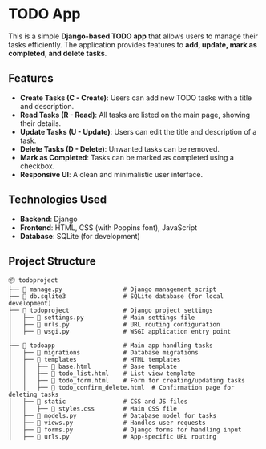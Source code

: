# TODO App

This is a simple **Django-based TODO app** that allows users to manage their tasks efficiently. The application provides features to **add, update, mark as completed, and delete tasks**.

## Features

- **Create Tasks (C - Create)**: Users can add new TODO tasks with a title and description.
- **Read Tasks (R - Read)**: All tasks are listed on the main page, showing their details.
- **Update Tasks (U - Update)**: Users can edit the title and description of a task.
- **Delete Tasks (D - Delete)**: Unwanted tasks can be removed.
- **Mark as Completed**: Tasks can be marked as completed using a checkbox.
- **Responsive UI**: A clean and minimalistic user interface.

## Technologies Used

- **Backend**: Django
- **Frontend**: HTML, CSS (with Poppins font), JavaScript
- **Database**: SQLite (for development)

## Project Structure

```plaintext
📦 todoproject
├── 📜 manage.py                 # Django management script
├── 📜 db.sqlite3                # SQLite database (for local development)
├── 📂 todoproject               # Django project settings
│   ├── 📜 settings.py           # Main settings file
│   ├── 📜 urls.py               # URL routing configuration
│   ├── 📜 wsgi.py               # WSGI application entry point
│
├── 📂 todoapp                   # Main app handling tasks
│   ├── 📂 migrations            # Database migrations
│   ├── 📂 templates             # HTML templates
│   │   ├── 📜 base.html         # Base template
│   │   ├── 📜 todo_list.html    # List view template
│   │   ├── 📜 todo_form.html    # Form for creating/updating tasks
│   │   ├── 📜 todo_confirm_delete.html  # Confirmation page for deleting tasks
│   ├── 📂 static                # CSS and JS files
│   │   ├── 📜 styles.css        # Main CSS file
│   ├── 📜 models.py             # Database model for tasks
│   ├── 📜 views.py              # Handles user requests
│   ├── 📜 forms.py              # Django forms for handling input
│   ├── 📜 urls.py               # App-specific URL routing
